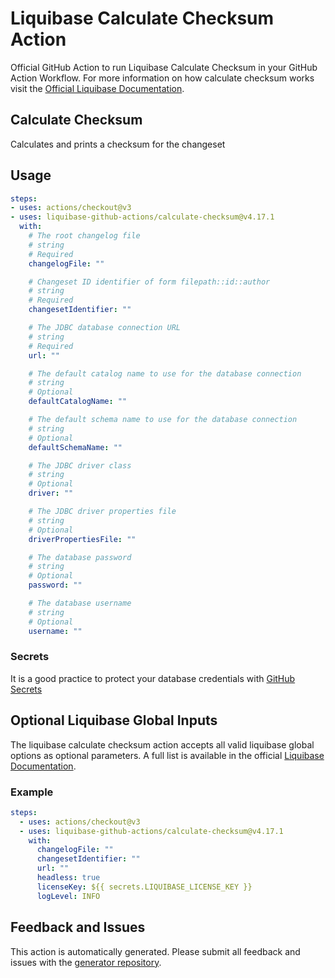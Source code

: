 # Liquibase Calculate Checksum Action
Official GitHub Action to run Liquibase Calculate Checksum in your GitHub Action Workflow. For more information on how calculate checksum works visit the [Official Liquibase Documentation](https://docs.liquibase.com/commands/home.html).
## Calculate Checksum
Calculates and prints a checksum for the changeset
## Usage
```yaml
steps:
- uses: actions/checkout@v3
- uses: liquibase-github-actions/calculate-checksum@v4.17.1
  with:
    # The root changelog file
    # string
    # Required
    changelogFile: ""

    # Changeset ID identifier of form filepath::id::author
    # string
    # Required
    changesetIdentifier: ""

    # The JDBC database connection URL
    # string
    # Required
    url: ""

    # The default catalog name to use for the database connection
    # string
    # Optional
    defaultCatalogName: ""

    # The default schema name to use for the database connection
    # string
    # Optional
    defaultSchemaName: ""

    # The JDBC driver class
    # string
    # Optional
    driver: ""

    # The JDBC driver properties file
    # string
    # Optional
    driverPropertiesFile: ""

    # The database password
    # string
    # Optional
    password: ""

    # The database username
    # string
    # Optional
    username: ""

```

### Secrets
It is a good practice to protect your database credentials with [GitHub Secrets](https://docs.github.com/en/actions/security-guides/encrypted-secrets)

## Optional Liquibase Global Inputs
The liquibase calculate checksum action accepts all valid liquibase global options as optional parameters. A full list is available in the official [Liquibase Documentation](https://docs.liquibase.com/parameters/command-parameters.html).

### Example
```yaml
steps:
  - uses: actions/checkout@v3
  - uses: liquibase-github-actions/calculate-checksum@v4.17.1
    with:
      changelogFile: ""
      changesetIdentifier: ""
      url: ""
      headless: true
      licenseKey: ${{ secrets.LIQUIBASE_LICENSE_KEY }}
      logLevel: INFO
```

## Feedback and Issues
This action is automatically generated. Please submit all feedback and issues with the [generator repository](https://github.com/liquibase/github-action-generator/issues).
